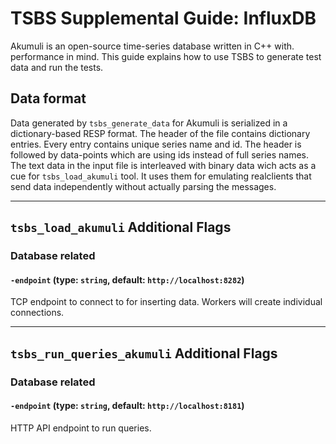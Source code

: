 # TSBS Supplemental Guide: InfluxDB

Akumuli is an open-source time-series database written in C++ with. 
performance in mind. This guide explains how to use TSBS to generate
test data and run the tests.

## Data format

Data generated by `tsbs_generate_data` for Akumuli is serialized in a
dictionary-based RESP format. The header of the file contains dictionary entries. 
Every entry contains unique series name and id. 
The header is followed by data-points which are using ids instead of full series names. 
The text data in the input file is interleaved with binary data 
wich acts as a cue for `tsbs_load_akumuli` tool. It uses them for emulating 
realclients that send data independently without actually parsing the messages.

---

## `tsbs_load_akumuli` Additional Flags

### Database related

#### `-endpoint` (type: `string`, default: `http://localhost:8282`)

TCP endpoint to connect to for inserting data. Workers will create individual connections.

---

## `tsbs_run_queries_akumuli` Additional Flags

### Database related

#### `-endpoint` (type: `string`, default: `http://localhost:8181`)

HTTP API endpoint to run queries.
